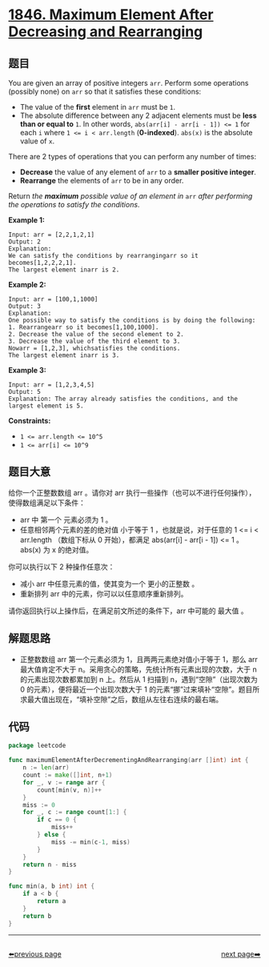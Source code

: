 # [1846. Maximum Element After Decreasing and Rearranging](https://leetcode.com/problems/maximum-element-after-decreasing-and-rearranging/)


## 题目

You are given an array of positive integers `arr`. Perform some operations (possibly none) on `arr` so that it satisfies these conditions:

- The value of the **first** element in `arr` must be `1`.
- The absolute difference between any 2 adjacent elements must be **less than or equal to** `1`. In other words, `abs(arr[i] - arr[i - 1]) <= 1` for each `i` where `1 <= i < arr.length` (**0-indexed**). `abs(x)` is the absolute value of `x`.

There are 2 types of operations that you can perform any number of times:

- **Decrease** the value of any element of `arr` to a **smaller positive integer**.
- **Rearrange** the elements of `arr` to be in any order.

Return *the **maximum** possible value of an element in* `arr` *after performing the operations to satisfy the conditions*.

**Example 1:**

```
Input: arr = [2,2,1,2,1]
Output: 2
Explanation:
We can satisfy the conditions by rearrangingarr so it becomes[1,2,2,2,1].
The largest element inarr is 2.

```

**Example 2:**

```
Input: arr = [100,1,1000]
Output: 3
Explanation:
One possible way to satisfy the conditions is by doing the following:
1. Rearrangearr so it becomes[1,100,1000].
2. Decrease the value of the second element to 2.
3. Decrease the value of the third element to 3.
Nowarr = [1,2,3], whichsatisfies the conditions.
The largest element inarr is 3.
```

**Example 3:**

```
Input: arr = [1,2,3,4,5]
Output: 5
Explanation: The array already satisfies the conditions, and the largest element is 5.

```

**Constraints:**

- `1 <= arr.length <= 10^5`
- `1 <= arr[i] <= 10^9`

## 题目大意

给你一个正整数数组 arr 。请你对 arr 执行一些操作（也可以不进行任何操作），使得数组满足以下条件：

- arr 中 第一个 元素必须为 1 。
- 任意相邻两个元素的差的绝对值 小于等于 1 ，也就是说，对于任意的 1 <= i < arr.length （数组下标从 0 开始），都满足 abs(arr[i] - arr[i - 1]) <= 1 。abs(x) 为 x 的绝对值。

你可以执行以下 2 种操作任意次：

- 减小 arr 中任意元素的值，使其变为一个 更小的正整数 。
- 重新排列 arr 中的元素，你可以以任意顺序重新排列。

请你返回执行以上操作后，在满足前文所述的条件下，arr 中可能的 最大值 。

## 解题思路

- 正整数数组 arr 第一个元素必须为 1，且两两元素绝对值小于等于 1，那么 arr 最大值肯定不大于 n。采用贪心的策略，先统计所有元素出现的次数，大于 n 的元素出现次数都累加到 n 上。然后从 1 扫描到 n，遇到“空隙”（出现次数为 0 的元素），便将最近一个出现次数大于 1 的元素“挪”过来填补“空隙”。题目所求最大值出现在，“填补空隙”之后，数组从左往右连续的最右端。

## 代码

```go
package leetcode

func maximumElementAfterDecrementingAndRearranging(arr []int) int {
	n := len(arr)
	count := make([]int, n+1)
	for _, v := range arr {
		count[min(v, n)]++
	}
	miss := 0
	for _, c := range count[1:] {
		if c == 0 {
			miss++
		} else {
			miss -= min(c-1, miss)
		}
	}
	return n - miss
}

func min(a, b int) int {
	if a < b {
		return a
	}
	return b
}
```



----------------------------------------------
<div style="display: flex;justify-content: space-between;align-items: center;">
<p><a href="https://books.halfrost.com/leetcode/ChapterFour/1800~1899/1818.Minimum-Absolute-Sum-Difference/">⬅️previous page</a></p>
<p><a href="https://books.halfrost.com/leetcode/ChapterFour/1800~1899/1877.Minimize-Maximum-Pair-Sum-in-Array/">next page➡️</a></p>
</div>
